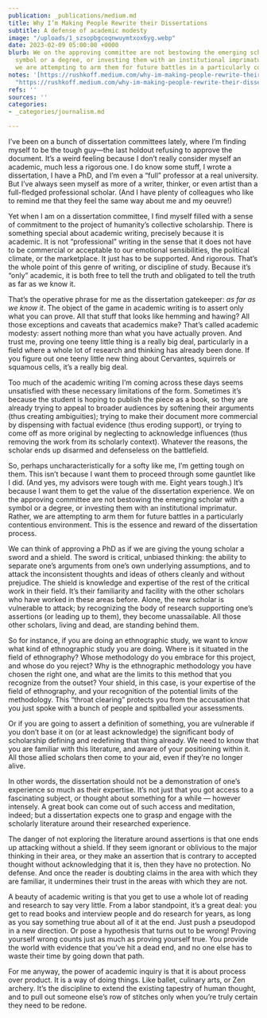 ```yaml
---
publication: _publications/medium.md
title: Why I’m Making People Rewrite their Dissertations
subtitle: A defense of academic modesty
image: "/uploads/1_szsopbgcoqnwuymtxox6yg.webp"
date: 2023-02-09 05:00:00 +0000
blurb: We on the approving committee are not bestowing the emerging scholar with a
  symbol or a degree, or investing them with an institutional imprimatur. Rather,
  we are attempting to arm them for future battles in a particularly contentious environment.
notes: '[https://rushkoff.medium.com/why-im-making-people-rewrite-their-dissertations-2d3920d82291](https://rushkoff.medium.com/why-im-making-people-rewrite-their-dissertations-2d3920d82291
  "https://rushkoff.medium.com/why-im-making-people-rewrite-their-dissertations-2d3920d82291")'
refs: ''
sources: ''
categories:
- _categories/journalism.md

---
```

I’ve been on a bunch of dissertation committees lately, where I’m finding myself to be the tough guy—the last holdout refusing to approve the document. It’s a weird feeling because I don’t really consider myself an academic, much less a rigorous one. I do know some stuff, I wrote a dissertation, I have a PhD, and I’m even a “full” professor at a real university. But I’ve always seen myself as more of a writer, thinker, or even artist than a full-fledged professional scholar. (And I have plenty of colleagues who like to remind me that they feel the same way about me and my oeuvre!)

Yet when I am on a dissertation committee, I find myself filled with a sense of commitment to the project of humanity’s collective scholarship. There is something special about academic writing, precisely because it is academic. It is not “professional” writing in the sense that it does not have to be commercial or acceptable to our emotional sensibilities, the political climate, or the marketplace. It just has to be supported. And rigorous. That’s the whole point of this genre of writing, or discipline of study. Because it’s “only” academic, it is both free to tell the truth and obligated to tell the truth as far as we know it.

That’s the operative phrase for me as the dissertation gatekeeper: _as far as we know it_. The object of the game in academic writing is to assert only what you can prove. All that stuff that looks like hemming and hawing? All those exceptions and caveats that academics make? That’s called academic modesty: assert nothing more than what you have actually proven. And trust me, proving one teeny little thing is a really big deal, particularly in a field where a whole lot of research and thinking has already been done. If you figure out one teeny little new thing about Cervantes, squirrels or squamous cells, it’s a really big deal.

Too much of the academic writing I’m coming across these days seems unsatisfied with these necessary limitations of the form. Sometimes it’s because the student is hoping to publish the piece as a book, so they are already trying to appeal to broader audiences by softening their arguments (thus creating ambiguities); trying to make their document more commercial by dispensing with factual evidence (thus eroding support), or trying to come off as more original by neglecting to acknowledge influences (thus removing the work from its scholarly context). Whatever the reasons, the scholar ends up disarmed and defenseless on the battlefield.

So, perhaps uncharacteristically for a softy like me, I’m getting tough on them. This isn’t because I want them to proceed through some gauntlet like I did. (And yes, my advisors were tough with me. Eight years tough.) It’s because I want them to get the value of the dissertation experience. We on the approving committee are not bestowing the emerging scholar with a symbol or a degree, or investing them with an institutional imprimatur. Rather, we are attempting to arm them for future battles in a particularly contentious environment. This is the essence and reward of the dissertation process.

We can think of approving a PhD as if we are giving the young scholar a sword and a shield. The sword is critical, unbiased thinking: the ability to separate one’s arguments from one’s own underlying assumptions, and to attack the inconsistent thoughts and ideas of others cleanly and without prejudice. The shield is knowledge and expertise of the rest of the critical work in their field. It’s their familiarity and facility with the other scholars who have worked in these areas before. Alone, the new scholar is vulnerable to attack; by recognizing the body of research supporting one’s assertions (or leading up to them), they become unassailable. All those other scholars, living and dead, are standing behind them.

So for instance, if you are doing an ethnographic study, we want to know what kind of ethnographic study you are doing. Where is it situated in the field of ethnography? Whose methodology do you embrace for this project, and whose do you reject? Why is the ethnographic methodology you have chosen the right one, and what are the limits to this method that you recognize from the outset? Your shield, in this case, is your expertise of the field of ethnography, and your recognition of the potential limits of the methodology. This “throat clearing” protects you from the accusation that you just spoke with a bunch of people and spitballed your assessments.

Or if you are going to assert a definition of something, you are vulnerable if you don’t base it on (or at least acknowledge) the significant body of scholarship defining and redefining that thing already. We need to know that you are familiar with this literature, and aware of your positioning within it. All those allied scholars then come to your aid, even if they’re no longer alive.

In other words, the dissertation should not be a demonstration of one’s experience so much as their expertise. It’s not just that you got access to a fascinating subject, or thought about something for a while — however intensely. A great book can come out of such access and meditation, indeed; but a dissertation expects one to grasp and engage with the scholarly literature around their researched experience.

The danger of not exploring the literature around assertions is that one ends up attacking without a shield. If they seem ignorant or oblivious to the major thinking in their area, or they make an assertion that is contrary to accepted thought without acknowledging that it is, then they have no protection. No defense. And once the reader is doubting claims in the area with which they are familiar, it undermines their trust in the areas with which they are not.

A beauty of academic writing is that you get to use a whole lot of reading and research to say very little. From a labor standpoint, it’s a great deal: you get to read books and interview people and do research for years, as long as you say something true about all of it at the end. Just push a pseudopod in a new direction. Or pose a hypothesis that turns out to be wrong! Proving yourself wrong counts just as much as proving yourself true. You provide the world with evidence that you’ve hit a dead end, and no one else has to waste their time by going down that path.

For me anyway, the power of academic inquiry is that it is about process over product. It is a way of doing things. Like ballet, culinary arts, or Zen archery. It’s the discipline to extend the existing tapestry of human thought, and to pull out someone else’s row of stitches only when you’re truly certain they need to be redone.